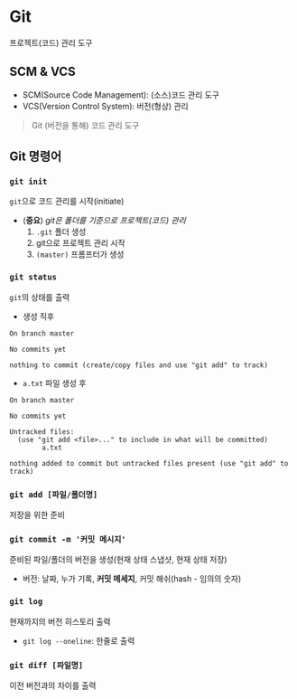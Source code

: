# Git

프로젝트(코드) 관리 도구



## SCM & VCS

* SCM(Source Code Management): (소스)코드 관리 도구
* VCS(Version Control System): 버전(형상) 관리

> Git (버전을 통해) 코드 관리 도구



## Git 명령어

### `git init`

`git`으로 코드 관리를 시작(initiate)

- (**중요**) *git은 폴더를 기준으로 프로젝트(코드) 관리*
  1. `.git` 폴더 생성
  2. git으로 프로젝트 관리 시작
  3. `(master)` 프롬프터가 생성



### `git status`

`git`의 상태를 출력

* 생성 직후

```
On branch master

No commits yet

nothing to commit (create/copy files and use "git add" to track)
```

* `a.txt` 파일 생성 후

```
On branch master

No commits yet

Untracked files:
  (use "git add <file>..." to include in what will be committed)
        a.txt

nothing added to commit but untracked files present (use "git add" to track)
```



### `git add [파일/폴더명]`

저장을 위한 준비



### `git commit -m '커밋 메시지'`

준비된 파일/폴더의 버전을 생성(현재 상태 스냅샷, 현재 상태 저장)

* 버전: 날짜, 누가 기록, **커밋 메세지**, 커밋 해쉬(hash - 임의의 숫자)



### `git log`

현재까지의 버전 히스토리 출력

* `git log --oneline`: 한줄로 출력



### `git diff [파일명]`

이전 버전과의 차이를 출력